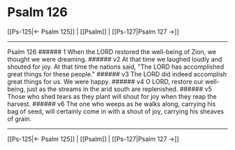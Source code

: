 # Psalm 126

[[Ps-125|← Psalm 125]] | [[Psalm]] | [[Ps-127|Psalm 127 →]]
***

Psalm 126 ###### 1 When the LORD restored the well-being of Zion, we thought we were dreaming. ###### v2 At that time we laughed loudly and shouted for joy. At that time the nations said, "The LORD has accomplished great things for these people." ###### v3 The LORD did indeed accomplish great things for us. We were happy. ###### v4 O LORD, restore our well-being, just as the streams in the arid south are replenished. ###### v5 Those who shed tears as they plant will shout for joy when they reap the harvest. ###### v6 The one who weeps as he walks along, carrying his bag of seed, will certainly come in with a shout of joy, carrying his sheaves of grain.

***
[[Ps-125|← Psalm 125]] | [[Psalm]] | [[Ps-127|Psalm 127 →]]
